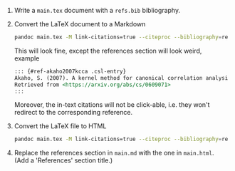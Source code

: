 1. Write a `main.tex` document with a `refs.bib` bibliography.

2. Convert the LaTeX document to a Markdown

    ```bash
    pandoc main.tex -M link-citations=true --citeproc --bibliography=refs.bib --csl=custom.csl --mathjax -s -o main.md
    ```

    This will look fine, except the references section will look weird, example

    ```markdown
    ::: {#ref-akaho2007kcca .csl-entry}
    Akaho, S. (2007). A kernel method for canonical correlation analysis.
    Retrieved from <https://arxiv.org/abs/cs/0609071>
    :::
    ```

    Moreover, the in-text citations will not be click-able, i.e. they won't redirect to the corresponding reference.

3. Convert the LaTeX file to HTML

    ```bash
    pandoc main.tex -M link-citations=true --citeproc --bibliography=refs.bib --csl=custom.csl --mathjax -s -o main.html
    ```

4. Replace the references section in `main.md` with the one in `main.html`. (Add a 'References' section title.)